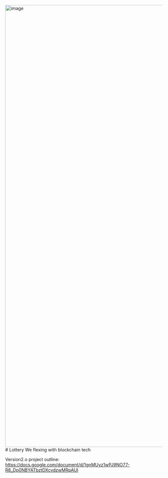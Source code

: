 <img width="1416" alt="image" src="https://github.com/BlockchainBand001/Lottery/assets/139391097/fd2f1b5c-4d94-4d9b-9d3b-5589d080281f"># Lottery
We flexing with blockchain tech


Version2.o project outline: https://docs.google.com/document/d/1gnMUyz1wPJ9NO77-R8_Dp0NBYATbztDXcvdzwMRpAUI

